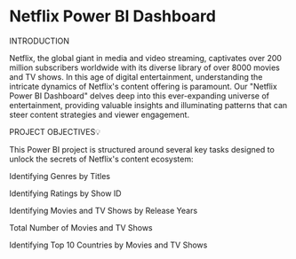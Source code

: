 # Netflix Power BI Dashboard

INTRODUCTION

Netflix, the global giant in media and video streaming, captivates over 200 million subscribers worldwide with its diverse library of over 8000 movies and TV shows. In this age of digital entertainment, understanding the intricate dynamics of Netflix's content offering is paramount. Our "Netflix Power BI Dashboard" delves deep into this ever-expanding universe of entertainment, providing valuable insights and illuminating patterns that can steer content strategies and viewer engagement.

PROJECT OBJECTIVES💡

This Power BI project is structured around several key tasks designed to unlock the secrets of Netflix's content ecosystem:

Identifying Genres by Titles

Identifying Ratings by Show ID

Identifying Movies and TV Shows by Release Years

Total Number of Movies and TV Shows

Identifying Top 10 Countries by Movies and TV Shows

